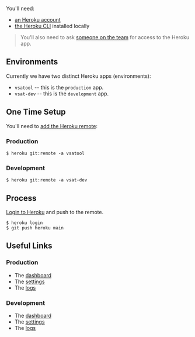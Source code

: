 You'll need:

- [an Heroku account](https://signup.heroku.com/)
- [the Heroku CLI](https://devcenter.heroku.com/articles/heroku-cli#install-the-heroku-cli) installed locally

> You'll also need to ask
> [someone on the team](https://github.com/BrookesUniversityLearningResources/vsat/graphs/contributors)
> for access to the Heroku app.

## Environments

Currently we have two distinct Heroku apps (environments):

* `vsatool` -- this is the `production` app.
* `vsat-dev` -- this is the `development` app.

## One Time Setup

You'll need to
[add the Heroku remote](https://devcenter.heroku.com/articles/git#for-an-existing-app):

### Production

```shell
$ heroku git:remote -a vsatool
```

### Development

```shell
$ heroku git:remote -a vsat-dev
```

## Process

[Login to Heroku](https://devcenter.heroku.com/articles/heroku-cli#get-started-with-the-heroku-cli)
and push to the remote.

```shell
$ heroku login
$ git push heroku main
```

## Useful Links

### Production

- The [dashboard](https://dashboard.heroku.com/apps/vsatool)
- The [settings](https://dashboard.heroku.com/apps/vsatool/settings)
- The [logs](https://dashboard.heroku.com/apps/vsatool/logs)

### Development

- The [dashboard](https://dashboard.heroku.com/apps/vsat-dev)
- The [settings](https://dashboard.heroku.com/apps/vsat-dev/settings)
- The [logs](https://dashboard.heroku.com/apps/vsat-dev/logs)
